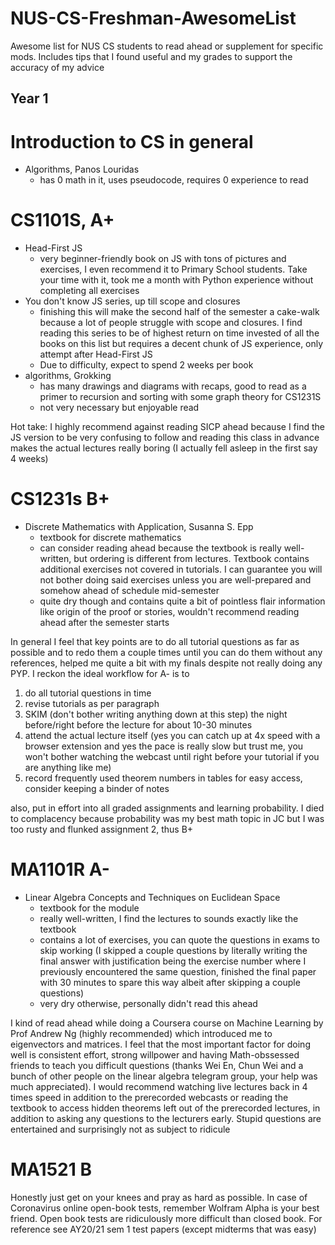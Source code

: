 # NUS-CS-Freshman-AwesomeList
Awesome list for NUS CS students to read ahead or supplement for specific mods.
Includes tips that I found useful and my grades to support the accuracy of my advice

## Year 1
# Introduction to CS in general
- Algorithms, Panos Louridas
  - has 0 math in it, uses pseudocode, requires 0 experience to read

# CS1101S, A+
- Head-First JS
  - very beginner-friendly book on JS with tons of pictures and exercises, I even recommend it to Primary School students. Take your time with it, took me a month with Python experience without completing all exercises
- You don't know JS series, up till scope and closures
  - finishing this will make the second half of the semester a cake-walk because a lot of people struggle with scope and closures. I find reading this series to be of highest return on time invested of all the books on this list but requires a decent chunk of JS experience, only attempt after Head-First JS
  - Due to difficulty, expect to spend 2 weeks per book
- algorithms, Grokking
  - has many drawings and diagrams with recaps, good to read as a primer to recursion and sorting with some graph theory for CS1231S
  - not very necessary but enjoyable read
  
Hot take: I highly recommend against reading SICP ahead because I find the JS version to be very confusing to follow and reading this class in advance makes the actual lectures really boring (I actually fell asleep in the first say 4 weeks)

# CS1231s B+
- Discrete Mathematics with Application, Susanna S. Epp
  - textbook for discrete mathematics
  - can consider reading ahead because the textbook is really well-written, but ordering is different from lectures. Textbook contains additional exercises not covered in tutorials. I can guarantee you will not bother doing said exercises unless you are well-prepared and somehow ahead of schedule mid-semester
  - quite dry though and contains quite a bit of pointless flair information like origin of the proof or stories, wouldn't recommend reading ahead after the semester starts

In general I feel that key points are to do all tutorial questions as far as possible and to redo them a couple times until you can do them without any references, helped me quite a bit with my finals despite not really doing any PYP. I reckon the ideal workflow for A- is to
1) do all tutorial questions in time
2) revise tutorials as per paragraph
3) SKIM (don't bother writing anything down at this step) the night before/right before the lecture for about 10-30 minutes
4) attend the actual lecture itself (yes you can catch up at 4x speed with a browser extension and yes the pace is really slow but trust me, you won't bother watching the webcast until right before your tutorial if you are anything like me)
5) record frequently used theorem numbers in tables for easy access, consider keeping a binder of notes

also, put in effort into all graded assignments and learning probability. I died to complacency because probability was my best math topic in JC but I was too rusty and flunked assignment 2, thus B+

# MA1101R A-
- Linear Algebra Concepts and Techniques on Euclidean Space
  - textbook for the module
  - really well-written, I find the lectures to sounds exactly like the textbook
  - contains a lot of exercises, you can quote the questions in exams to skip working (I skipped a couple questions by literally writing the final answer with justification being the exercise number where I previously encountered the same question, finished the final paper with 30 minutes to spare this way albeit after skipping a couple questions)
  - very dry otherwise, personally didn't read this ahead

I kind of read ahead while doing a Coursera course on Machine Learning by Prof Andrew Ng (highly recommended) which introduced me to eigenvectors and matrices. I feel that the most important factor for doing well is consistent effort, strong willpower and having Math-obssessed friends to teach you difficult questions (thanks Wei En, Chun Wei and a bunch of other people on the linear algebra telegram group, your help was much appreciated). I would recommend watching live lectures back in 4 times speed in addition to the prerecorded webcasts or reading the textbook to access hidden theorems left out of the prerecorded lectures, in addition to asking any questions to the lecturers early. Stupid questions are entertained and surprisingly not as subject to ridicule

# MA1521 B
Honestly just get on your knees and pray as hard as possible. In case of Coronavirus online open-book tests, remember Wolfram Alpha is your best friend. Open book tests are ridiculously more difficult than closed book. For reference see AY20/21 sem 1 test papers (except midterms that was easy)
